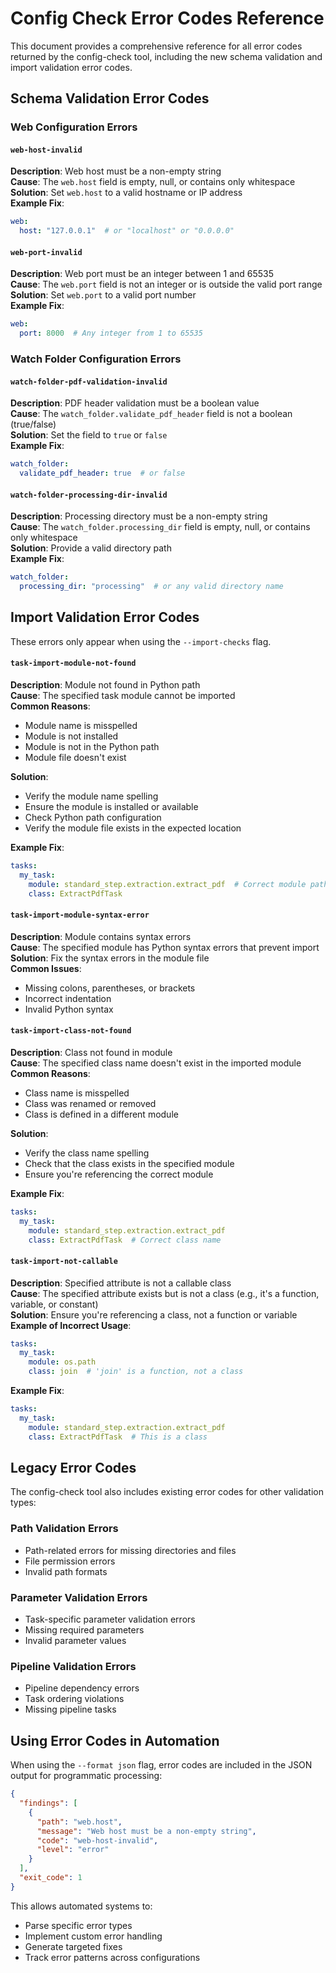 # Config Check Error Codes Reference

This document provides a comprehensive reference for all error codes returned by the config-check tool, including the new schema validation and import validation error codes.

## Schema Validation Error Codes

### Web Configuration Errors

#### `web-host-invalid`
**Description**: Web host must be a non-empty string  
**Cause**: The `web.host` field is empty, null, or contains only whitespace  
**Solution**: Set `web.host` to a valid hostname or IP address  
**Example Fix**:
```yaml
web:
  host: "127.0.0.1"  # or "localhost" or "0.0.0.0"
```

#### `web-port-invalid`
**Description**: Web port must be an integer between 1 and 65535  
**Cause**: The `web.port` field is not an integer or is outside the valid port range  
**Solution**: Set `web.port` to a valid port number  
**Example Fix**:
```yaml
web:
  port: 8000  # Any integer from 1 to 65535
```

### Watch Folder Configuration Errors

#### `watch-folder-pdf-validation-invalid`
**Description**: PDF header validation must be a boolean value  
**Cause**: The `watch_folder.validate_pdf_header` field is not a boolean (true/false)  
**Solution**: Set the field to `true` or `false`  
**Example Fix**:
```yaml
watch_folder:
  validate_pdf_header: true  # or false
```

#### `watch-folder-processing-dir-invalid`
**Description**: Processing directory must be a non-empty string  
**Cause**: The `watch_folder.processing_dir` field is empty, null, or contains only whitespace  
**Solution**: Provide a valid directory path  
**Example Fix**:
```yaml
watch_folder:
  processing_dir: "processing"  # or any valid directory name
```

## Import Validation Error Codes

These errors only appear when using the `--import-checks` flag.

#### `task-import-module-not-found`
**Description**: Module not found in Python path  
**Cause**: The specified task module cannot be imported  
**Common Reasons**:
- Module name is misspelled
- Module is not installed
- Module is not in the Python path
- Module file doesn't exist

**Solution**: 
- Verify the module name spelling
- Ensure the module is installed or available
- Check Python path configuration
- Verify the module file exists in the expected location

**Example Fix**:
```yaml
tasks:
  my_task:
    module: standard_step.extraction.extract_pdf  # Correct module path
    class: ExtractPdfTask
```

#### `task-import-module-syntax-error`
**Description**: Module contains syntax errors  
**Cause**: The specified module has Python syntax errors that prevent import  
**Solution**: Fix the syntax errors in the module file  
**Common Issues**:
- Missing colons, parentheses, or brackets
- Incorrect indentation
- Invalid Python syntax

#### `task-import-class-not-found`
**Description**: Class not found in module  
**Cause**: The specified class name doesn't exist in the imported module  
**Common Reasons**:
- Class name is misspelled
- Class was renamed or removed
- Class is defined in a different module

**Solution**: 
- Verify the class name spelling
- Check that the class exists in the specified module
- Ensure you're referencing the correct module

**Example Fix**:
```yaml
tasks:
  my_task:
    module: standard_step.extraction.extract_pdf
    class: ExtractPdfTask  # Correct class name
```

#### `task-import-not-callable`
**Description**: Specified attribute is not a callable class  
**Cause**: The specified attribute exists but is not a class (e.g., it's a function, variable, or constant)  
**Solution**: Ensure you're referencing a class, not a function or variable  
**Example of Incorrect Usage**:
```yaml
tasks:
  my_task:
    module: os.path
    class: join  # 'join' is a function, not a class
```

**Example Fix**:
```yaml
tasks:
  my_task:
    module: standard_step.extraction.extract_pdf
    class: ExtractPdfTask  # This is a class
```

## Legacy Error Codes

The config-check tool also includes existing error codes for other validation types:

### Path Validation Errors
- Path-related errors for missing directories and files
- File permission errors
- Invalid path formats

### Parameter Validation Errors
- Task-specific parameter validation errors
- Missing required parameters
- Invalid parameter values

### Pipeline Validation Errors
- Pipeline dependency errors
- Task ordering violations
- Missing pipeline tasks

## Using Error Codes in Automation

When using the `--format json` flag, error codes are included in the JSON output for programmatic processing:

```json
{
  "findings": [
    {
      "path": "web.host",
      "message": "Web host must be a non-empty string",
      "code": "web-host-invalid",
      "level": "error"
    }
  ],
  "exit_code": 1
}
```

This allows automated systems to:
- Parse specific error types
- Implement custom error handling
- Generate targeted fixes
- Track error patterns across configurations